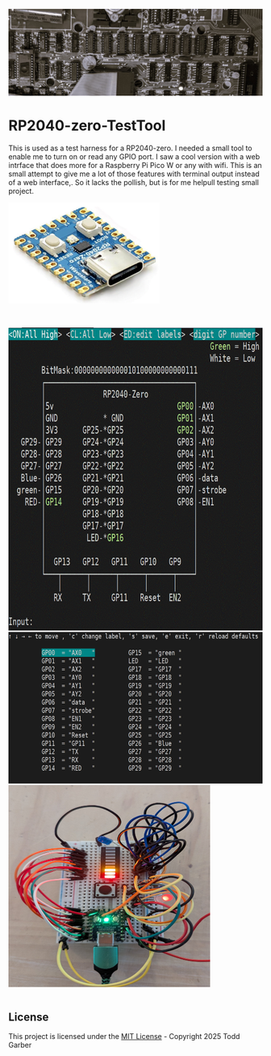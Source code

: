 ![RP2040-zero-TestTool](/images/trs-80MotherboardKeyBoard3.jpg?rawtrue "Header")

# RP2040-zero-TestTool
This is used as a test harness for a RP2040-zero.
I needed a small tool to enable me to turn on or read any GPIO port.
I saw a cool version with a web intrface that does more for a Raspberry Pi Pico W or any with wifi.
This is an small attempt to give me a lot of those features with terminal output instead of a web interface,.
So it lacks the pollish, but is for me helpull testing small project.


<img src="https://github.com/kdcgarber/RP2040-zero-TestTool/blob/main/images/RP2040-zero.gif" width=300 height=200> 

<p>&nbsp</p>

<img src="https://github.com/kdcgarber/RP2040-zero-TestTool/blob/main/images/RP2040zeroTestTool.gif" width=7200 height=600>

<img src="https://github.com/kdcgarber/RP2040-zero-TestTool/blob/main/images/RP2040zeroLabels.gif" width=7200 height=300>

<img src="https://github.com/kdcgarber/RP2040-zero-TestTool/blob/main/images/breadboardtesting.jpg" width=400 height=400>

<pre>
</pre>


## License

This project is licensed under the [MIT License](LICENSE.md) - Copyright 2025 Todd Garber<br><br>
